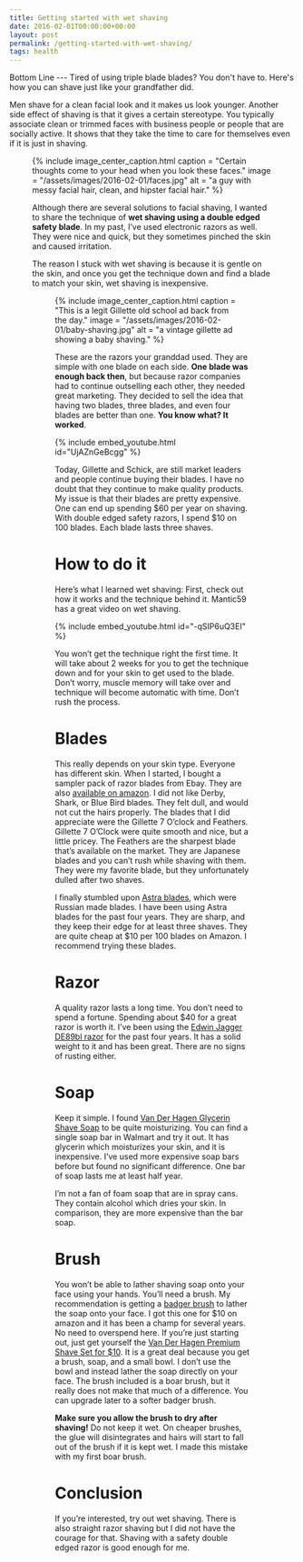 ```yaml
---
title: Getting started with wet shaving
date: 2016-02-01T00:00:00+00:00
layout: post
permalink: /getting-started-with-wet-shaving/
tags: health
---
```


Bottom Line --- Tired of using triple blade blades? You don't have to. Here's how you can shave just like your grandfather did.

Men shave for a clean facial look and it makes us look younger. Another side effect of shaving is that it gives a certain stereotype. You typically associate clean or trimmed faces with business people or people that are socially active. It shows that they take the time to care for themselves even if it is just in shaving.<figure class="wp-caption"> 

{% include image_center_caption.html 
    caption = "Certain thoughts come to your head when you look these faces."
    image = "/assets/images/2016-02-01/faces.jpg"
    alt = "a guy with messy facial hair, clean, and hipster facial hair."
%}

Although there are several solutions to facial shaving, I wanted to share the technique of **wet shaving using a double edged safety blade**. In my past, I’ve used electronic razors as well. They were nice and quick, but they sometimes pinched the skin and caused irritation.

The reason I stuck with wet shaving is because it is gentle on the skin, and once you get the technique down and find a blade to match your skin, wet shaving is inexpensive.<figure class="wp-caption"> 

{% include image_center_caption.html 
    caption = "This is a legit Gillette old school ad back from the day."
    image = "/assets/images/2016-02-01/baby-shaving.jpg"
    alt = "a vintage gillette ad showing a baby shaving."
%}

These are the razors your granddad used. They are simple with one blade on each side. **One blade was enough back then**, but because razor companies had to continue outselling each other, they needed great marketing. They decided to sell the idea that having two blades, three blades, and even four blades are better than one. **You know what? It worked**.

{% include embed_youtube.html id="UjAZnGeBcgg" %}

Today, Gillette and Schick, are still market leaders and people continue buying their blades. I have no doubt that they continue to make quality products. My issue is that their blades are pretty expensive. One can end up spending $60 per year on shaving. With double edged safety razors, I spend $10 on 100 blades. Each blade lasts three shaves.

# How to do it

Here’s what I learned wet shaving: First, check out how it works and the technique behind it. Mantic59 has a great video on wet shaving.

{% include embed_youtube.html id="-qSIP6uQ3EI" %}

You won’t get the technique right the first time. It will take about 2 weeks for you to get the technique down and for your skin to get used to the blade. Don’t worry, muscle memory will take over and technique will become automatic with time. Don’t rush the process.

# Blades

This really depends on your skin type. Everyone has different skin. When I started, I bought a sampler pack of razor blades from Ebay. They are also <a href="http://www.amazon.com/FEATHER-Oclock-SILVER-Blade-Sampler/dp/B004UIZFQW/ref=sr_1_4?ie=UTF8&qid=1454343092&sr=8-4&keywords=de+blades+pack" target="_blank" rel="noopener noreferrer">available on amazon</a>. I did not like Derby, Shark, or Blue Bird blades. They felt dull, and would not cut the hairs properly. The blades that I did appreciate were the Gillette 7 O’clock and Feathers. Gillette 7 O’Clock were quite smooth and nice, but a little pricey. The Feathers are the sharpest blade that’s available on the market. They are Japanese blades and you can’t rush while shaving with them. They were my favorite blade, but they unfortunately dulled after two shaves.

I finally stumbled upon <a href="http://www.amazon.com/Astra-Superior-Platinum-Personal-Healthcare/dp/B00EXPTR0W/ref=sr_1_3?ie=UTF8&qid=1454352113&sr=8-3&keywords=astra+blades" target="_blank" rel="noopener noreferrer">Astra blades</a>, which were Russian made blades. I have been using Astra blades for the past four years. They are sharp, and they keep their edge for at least three shaves. They are quite cheap at $10 per 100 blades on Amazon. I recommend trying these blades.

# Razor

A quality razor lasts a long time. You don’t need to spend a fortune. Spending about $40 for a great razor is worth it. I’ve been using the <a href="http://www.amazon.com/gp/product/B003LW4L2W?psc=1&redirect=true&ref_=oh_aui_search_detailpage" target="_blank" rel="noopener noreferrer">Edwin Jagger DE89bl razor</a> for the past four years. It has a solid weight to it and has been great. There are no signs of rusting either.

# Soap

Keep it simple. I found <a href="http://www.walgreens.com/store/c/van-der-hagen-deluxe-shave-soap/ID=prod1898-product?ext=gooPersonal_Care_PLA_Shave_Cream_Soaps_Foams_ampersand_Brushes_prod1898_pla&adtype=pla&kpid=sku301898&sst=e9a5c745-4cab-457d-91ab-3119fac56459" target="_blank" rel="noopener noreferrer">Van Der Hagen Glycerin Shave Soap</a> to be quite moisturizing. You can find a single soap bar in Walmart and try it out. It has glycerin which moisturizes your skin, and it is inexpensive. I’ve used more expensive soap bars before but found no significant difference. One bar of soap lasts me at least half year.

I’m not a fan of foam soap that are in spray cans. They contain alcohol which dries your skin. In comparison, they are more expensive than the bar soap.

# Brush

You won’t be able to lather shaving soap onto your face using your hands. You’ll need a brush. My recommendation is getting a <a href="http://www.amazon.com/Valentines-Day-Gifts-Sale-Professional/dp/B016I77CJA/ref=sr_1_1?s=beauty&ie=UTF8&qid=1454343857&sr=1-1-spons&keywords=badger+brush&psc=1" target="_blank" rel="noopener noreferrer">badger brush</a> to lather the soap onto your face. I got this one for $10 on amazon and it has been a champ for several years. No need to overspend here. If you’re just starting out, just get yourself the <a href="http://www.walmart.com/ip/Van-Der-Hagen-Premium-Shave-Set-2.5-oz/10317347" target="_blank" rel="noopener noreferrer">Van Der Hagen Premium Shave Set for $10</a>. It is a great deal because you get a brush, soap, and a small bowl. I don’t use the bowl and instead lather the soap directly on your face. The brush included is a boar brush, but it really does not make that much of a difference. You can upgrade later to a softer badger brush.

**Make sure you allow the brush to dry after shaving!** Do not keep it wet. On cheaper brushes, the glue will disintegrates and hairs will start to fall out of the brush if it is kept wet. I made this mistake with my first boar brush.

# Conclusion

If you’re interested, try out wet shaving. There is also straight razor shaving but I did not have the courage for that. Shaving with a safety double edged razor is good enough for me.